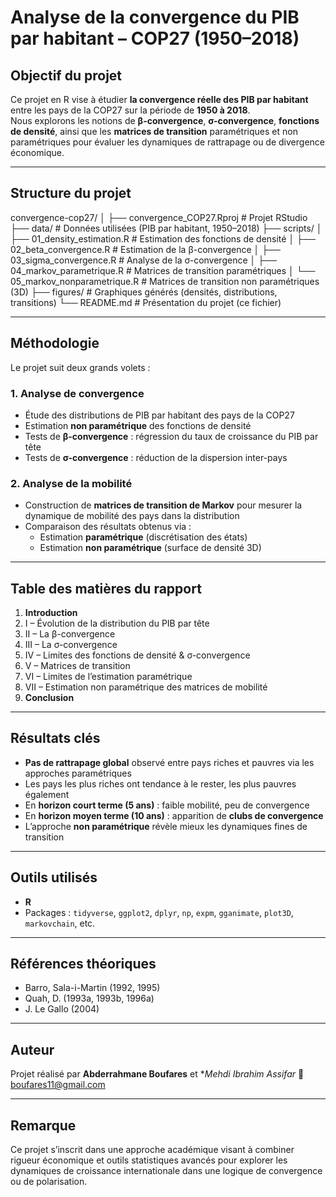 # Analyse de la convergence du PIB par habitant – COP27 (1950–2018)

## Objectif du projet

Ce projet en R vise à étudier **la convergence réelle des PIB par habitant** entre les pays de la COP27 sur la période de **1950 à 2018**.  
Nous explorons les notions de **β-convergence**, **σ-convergence**, **fonctions de densité**, ainsi que les **matrices de transition** paramétriques et non paramétriques pour évaluer les dynamiques de rattrapage ou de divergence économique.

---

## Structure du projet

convergence-cop27/
│
├── convergence_COP27.Rproj # Projet RStudio
├── data/ # Données utilisées (PIB par habitant, 1950–2018)
├── scripts/
│ ├── 01_density_estimation.R # Estimation des fonctions de densité
│ ├── 02_beta_convergence.R # Estimation de la β-convergence
│ ├── 03_sigma_convergence.R # Analyse de la σ-convergence
│ ├── 04_markov_parametrique.R # Matrices de transition paramétriques
│ └── 05_markov_nonparametrique.R # Matrices de transition non paramétriques (3D)
├── figures/ # Graphiques générés (densités, distributions, transitions)
└── README.md # Présentation du projet (ce fichier)

---

## Méthodologie

Le projet suit deux grands volets :

### 1. **Analyse de convergence**
- Étude des distributions de PIB par habitant des pays de la COP27
- Estimation **non paramétrique** des fonctions de densité
- Tests de **β-convergence** : régression du taux de croissance du PIB par tête
- Tests de **σ-convergence** : réduction de la dispersion inter-pays

### 2. **Analyse de la mobilité**
- Construction de **matrices de transition de Markov** pour mesurer la dynamique de mobilité des pays dans la distribution
- Comparaison des résultats obtenus via :
  - Estimation **paramétrique** (discrétisation des états)
  - Estimation **non paramétrique** (surface de densité 3D)

---

## Table des matières du rapport

1. **Introduction**  
2. I – Évolution de la distribution du PIB par tête  
3. II – La β-convergence  
4. III – La σ-convergence  
5. IV – Limites des fonctions de densité & σ-convergence  
6. V – Matrices de transition  
7. VI – Limites de l’estimation paramétrique  
8. VII – Estimation non paramétrique des matrices de mobilité  
9. **Conclusion**

---

## Résultats clés

- **Pas de rattrapage global** observé entre pays riches et pauvres via les approches paramétriques
- Les pays les plus riches ont tendance à le rester, les plus pauvres également
- En **horizon court terme (5 ans)** : faible mobilité, peu de convergence
- En **horizon moyen terme (10 ans)** : apparition de **clubs de convergence**
- L’approche **non paramétrique** révèle mieux les dynamiques fines de transition

---

## Outils utilisés

- **R**  
- Packages : `tidyverse`, `ggplot2`, `dplyr`, `np`, `expm`, `gganimate`, `plot3D`, `markovchain`, etc.

---

## Références théoriques

- Barro, Sala-i-Martin (1992, 1995)  
- Quah, D. (1993a, 1993b, 1996a)  
- J. Le Gallo (2004)

---

## Auteur

Projet réalisé par **Abderrahmane Boufares** et **Mehdi Ibrahim Assifar*
📧 boufares11@gmail.com

---

## Remarque

Ce projet s’inscrit dans une approche académique visant à combiner rigueur économique et outils statistiques avancés pour explorer les dynamiques de croissance internationale dans une logique de convergence ou de polarisation.
